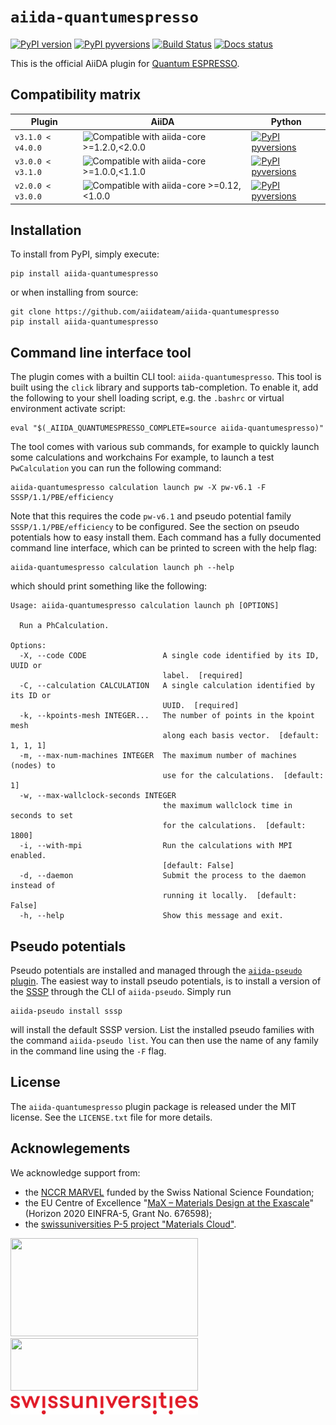 # `aiida-quantumespresso`
[![PyPI version](https://badge.fury.io/py/aiida-quantumespresso.svg)](https://badge.fury.io/py/aiida-quantumespresso)
[![PyPI pyversions](https://img.shields.io/pypi/pyversions/aiida-quantumespresso.svg)](https://pypi.python.org/pypi/aiida-quantumespresso)
[![Build Status](https://github.com/aiidateam/aiida-quantumespresso/workflows/aiida-quantumespresso/badge.svg?branch=develop&event=push)](https://github.com/aiidateam/aiida-quantumespresso/actions)
[![Docs status](https://readthedocs.org/projects/aiida-quantumespresso/badge)](http://aiida-quantumespresso.readthedocs.io/)

This is the official AiiDA plugin for [Quantum ESPRESSO](https://www.quantum-espresso.org/).

## Compatibility matrix

| Plugin | AiiDA | Python |
|-|-|-|
| `v3.1.0 < v4.0.0` | <img class="svg-badge" title="Compatible with aiida-core >=1.2.0,<2.0.0" src="https://img.shields.io/badge/AiiDA->=1.2.0,<2.0.0-007ec6.svg?logo=data%3Aimage%2Fpng%3Bbase64%2CiVBORw0KGgoAAAANSUhEUgAAACMAAAAhCAYAAABTERJSAAAABHNCSVQICAgIfAhkiAAAAAlwSFlzAAAFhgAABYYBG6Yz4AAAABl0RVh0U29mdHdhcmUAd3d3Lmlua3NjYXBlLm9yZ5vuPBoAAAUbSURBVFiFzZhrbFRVEMd%2Fc%2B5uu6UUbIFC%2FUAUVEQCLbQJBIiBDyiImJiIhmohYNCkqJAQxASLF8tDgYRHBLXRhIcKNtFEhVDgAxBJqgmVh4JEKg3EIn2QYqBlt917xg%2BFss%2ByaDHOtzsz5z%2B%2FuZl7ztmF%2F5HJvxVQN6cPYX8%2FPLnOmsvNAvqfwuib%2FbNIk9cQeQnLcKRL5xLIV%2Fic9eJeunjPYbRs4FjQSpTB3aS1IpRKeeOOewajy%2FKKEO8Q0DuVdKy8IqsbPulxGHUfCBBu%2BwUYGuFuBTK7wQnht6PEbf4tlRomVRjCbXNjQEB0AyrFQOL5ENIJm7dTLZE6DPJCnEtFZVXDLny%2B4Sjv0PmmYu1ZdUek9RiMgoDmJ8V0L7XJqsZ3UW8YsBOwEeHeeFce7jEYXBy0m9m4BbXqSj2%2Bxnkg26MCVrN6DEZcwggtd8pTFx%2Fh3B9B50YLaFOPwXQKUt0tBLegtSomfBlfY13PwijbEnhztGzgJsK5h9W9qeWwBqjvyhB2iBs1Qz0AU974DciRGO8CVN8AJhAeMAdA3KbrKEtvxhsI%2B9emWiJlGBEU680Cfk%2BSsVqXZvcFYGXjF8ABVJ%2BTNfVXehyms1zzn1gmIOxLEB6E31%2FWBe5rnCarmo7elf7dJEeaLh80GasliI5F6Q9cAz1GY1OJVNDxTzQTw7iY%2FHEZRQY7xqJ9RU2LFe%2FYqakdP911ha0XhjjiTVAkDwgatWfCGeYocx8M3glG8g8EXhSrLrHnEFJ5Ymow%2FkhIYv6ttYUW1iFmEqqxdVoUs9FmsDYSqmtmJh3Cl1%2BVtl2s7owDUdocR5bceiyoSivGTT5vzpbzL1uoBpmcAAQgW7ArnKD9ng9rc%2BNgrobSNwpSkkhcRN%2BvmXLjIsDovYHHEfmsYFygPAnIDEQrQPzJYCOaLHLUfIt7Oq0LJn9fxkSgNCb1qEIQ5UKgT%2Fs6gJmVOOroJhQBXVqw118QtWLdyUxEP45sUpSzqP7RDdFYMyB9UReMiF1MzPwoUqHt8hjGFFeP5wZAbZ%2F0%2BcAtAAcji6LeSq%2FMYiAvSsdw3GtrfVSVFUBbIhwRWYR7yOcr%2FBi%2FB1MSJZ16JlgH1AGM3EO2QnmMyrSbTSiACgFBv4yCUapZkt9qwWVL7aeOyHvArJjm8%2Fz9BhdI4XcZgz2%2FvRALosjsk1ODOyMcJn9%2FYI6IrkS5vxMGdUwou2YKfyVqJpn5t9aNs3gbQMbdbkxnGdsr4bTHm2AxWo9yNZK4PXR3uzhAh%2BM0AZejnCrGdy0UvJxl0oMKgWSLR%2B1LH2aE9ViejiFs%2BXn6bTjng3MlIhJ1I1TkuLdg6OcAbD7Xx%2Bc3y9TrWAiSHqVkbZ2v9ilCo6s4AjwZCzFyD9mOL305nV9aonvsQeT2L0gVk4OwOJqXXVRW7naaxswDKVdlYLyMXAnntteYmws2xcVVZzq%2BtHPAooQggmJkc6TLSusOiL4RKgwzzYU1iFQgiUBA1H7E8yPau%2BZl9P7AblVNebtHqTgxLfRqrNvZWjsHZFuqMqKcDWdlFjF7UGvX8Jn24DyEAykJwNcdg0OvJ4p5pQ9tV6SMlP4A0PNh8aYze1ArROyUNTNouy8tNF3Rt0CSXb6bRFl4%2FIfQzNMjaE9WwpYOWQnOdEF%2BTdJNO0iFh7%2BI0kfORzQZb6P2kymS9oTxzBiM9rUqLWr1WE5G6ODhycQd%2FUnNVeMbcH68hYkGycNoUNWc8fxaxfwhDbHpfwM5oeTY7rUX8QAAAABJRU5ErkJggg%3D%3D"> |  [![PyPI pyversions](https://img.shields.io/pypi/pyversions/aiida-quantumespresso.svg)](https://pypi.org/project/aiida-quantumespresso.svg) |
| `v3.0.0 < v3.1.0` | <img class="svg-badge" title="Compatible with aiida-core >=1.0.0,<1.1.0" src="https://img.shields.io/badge/AiiDA->=1.0.0,<1.1.0-007ec6.svg?logo=data%3Aimage%2Fpng%3Bbase64%2CiVBORw0KGgoAAAANSUhEUgAAACMAAAAhCAYAAABTERJSAAAABHNCSVQICAgIfAhkiAAAAAlwSFlzAAAFhgAABYYBG6Yz4AAAABl0RVh0U29mdHdhcmUAd3d3Lmlua3NjYXBlLm9yZ5vuPBoAAAUbSURBVFiFzZhrbFRVEMd%2Fc%2B5uu6UUbIFC%2FUAUVEQCLbQJBIiBDyiImJiIhmohYNCkqJAQxASLF8tDgYRHBLXRhIcKNtFEhVDgAxBJqgmVh4JEKg3EIn2QYqBlt917xg%2BFss%2ByaDHOtzsz5z%2B%2FuZl7ztmF%2F5HJvxVQN6cPYX8%2FPLnOmsvNAvqfwuib%2FbNIk9cQeQnLcKRL5xLIV%2Fic9eJeunjPYbRs4FjQSpTB3aS1IpRKeeOOewajy%2FKKEO8Q0DuVdKy8IqsbPulxGHUfCBBu%2BwUYGuFuBTK7wQnht6PEbf4tlRomVRjCbXNjQEB0AyrFQOL5ENIJm7dTLZE6DPJCnEtFZVXDLny%2B4Sjv0PmmYu1ZdUek9RiMgoDmJ8V0L7XJqsZ3UW8YsBOwEeHeeFce7jEYXBy0m9m4BbXqSj2%2Bxnkg26MCVrN6DEZcwggtd8pTFx%2Fh3B9B50YLaFOPwXQKUt0tBLegtSomfBlfY13PwijbEnhztGzgJsK5h9W9qeWwBqjvyhB2iBs1Qz0AU974DciRGO8CVN8AJhAeMAdA3KbrKEtvxhsI%2B9emWiJlGBEU680Cfk%2BSsVqXZvcFYGXjF8ABVJ%2BTNfVXehyms1zzn1gmIOxLEB6E31%2FWBe5rnCarmo7elf7dJEeaLh80GasliI5F6Q9cAz1GY1OJVNDxTzQTw7iY%2FHEZRQY7xqJ9RU2LFe%2FYqakdP911ha0XhjjiTVAkDwgatWfCGeYocx8M3glG8g8EXhSrLrHnEFJ5Ymow%2FkhIYv6ttYUW1iFmEqqxdVoUs9FmsDYSqmtmJh3Cl1%2BVtl2s7owDUdocR5bceiyoSivGTT5vzpbzL1uoBpmcAAQgW7ArnKD9ng9rc%2BNgrobSNwpSkkhcRN%2BvmXLjIsDovYHHEfmsYFygPAnIDEQrQPzJYCOaLHLUfIt7Oq0LJn9fxkSgNCb1qEIQ5UKgT%2Fs6gJmVOOroJhQBXVqw118QtWLdyUxEP45sUpSzqP7RDdFYMyB9UReMiF1MzPwoUqHt8hjGFFeP5wZAbZ%2F0%2BcAtAAcji6LeSq%2FMYiAvSsdw3GtrfVSVFUBbIhwRWYR7yOcr%2FBi%2FB1MSJZ16JlgH1AGM3EO2QnmMyrSbTSiACgFBv4yCUapZkt9qwWVL7aeOyHvArJjm8%2Fz9BhdI4XcZgz2%2FvRALosjsk1ODOyMcJn9%2FYI6IrkS5vxMGdUwou2YKfyVqJpn5t9aNs3gbQMbdbkxnGdsr4bTHm2AxWo9yNZK4PXR3uzhAh%2BM0AZejnCrGdy0UvJxl0oMKgWSLR%2B1LH2aE9ViejiFs%2BXn6bTjng3MlIhJ1I1TkuLdg6OcAbD7Xx%2Bc3y9TrWAiSHqVkbZ2v9ilCo6s4AjwZCzFyD9mOL305nV9aonvsQeT2L0gVk4OwOJqXXVRW7naaxswDKVdlYLyMXAnntteYmws2xcVVZzq%2BtHPAooQggmJkc6TLSusOiL4RKgwzzYU1iFQgiUBA1H7E8yPau%2BZl9P7AblVNebtHqTgxLfRqrNvZWjsHZFuqMqKcDWdlFjF7UGvX8Jn24DyEAykJwNcdg0OvJ4p5pQ9tV6SMlP4A0PNh8aYze1ArROyUNTNouy8tNF3Rt0CSXb6bRFl4%2FIfQzNMjaE9WwpYOWQnOdEF%2BTdJNO0iFh7%2BI0kfORzQZb6P2kymS9oTxzBiM9rUqLWr1WE5G6ODhycQd%2FUnNVeMbcH68hYkGycNoUNWc8fxaxfwhDbHpfwM5oeTY7rUX8QAAAABJRU5ErkJggg%3D%3D"> |  [![PyPI pyversions](https://img.shields.io/pypi/pyversions/aiida-quantumespresso/3.0.0.svg)](https://pypi.org/project/aiida-quantumespresso/3.0.0/) |
| `v2.0.0 < v3.0.0` | <img class="svg-badge" title="Compatible with aiida-core >=0.12,<1.0.0" src="https://img.shields.io/badge/AiiDA->=0.12,<1.0.0-007ec6.svg?logo=data%3Aimage%2Fpng%3Bbase64%2CiVBORw0KGgoAAAANSUhEUgAAACMAAAAhCAYAAABTERJSAAAABHNCSVQICAgIfAhkiAAAAAlwSFlzAAAFhgAABYYBG6Yz4AAAABl0RVh0U29mdHdhcmUAd3d3Lmlua3NjYXBlLm9yZ5vuPBoAAAUbSURBVFiFzZhrbFRVEMd%2Fc%2B5uu6UUbIFC%2FUAUVEQCLbQJBIiBDyiImJiIhmohYNCkqJAQxASLF8tDgYRHBLXRhIcKNtFEhVDgAxBJqgmVh4JEKg3EIn2QYqBlt917xg%2BFss%2ByaDHOtzsz5z%2B%2FuZl7ztmF%2F5HJvxVQN6cPYX8%2FPLnOmsvNAvqfwuib%2FbNIk9cQeQnLcKRL5xLIV%2Fic9eJeunjPYbRs4FjQSpTB3aS1IpRKeeOOewajy%2FKKEO8Q0DuVdKy8IqsbPulxGHUfCBBu%2BwUYGuFuBTK7wQnht6PEbf4tlRomVRjCbXNjQEB0AyrFQOL5ENIJm7dTLZE6DPJCnEtFZVXDLny%2B4Sjv0PmmYu1ZdUek9RiMgoDmJ8V0L7XJqsZ3UW8YsBOwEeHeeFce7jEYXBy0m9m4BbXqSj2%2Bxnkg26MCVrN6DEZcwggtd8pTFx%2Fh3B9B50YLaFOPwXQKUt0tBLegtSomfBlfY13PwijbEnhztGzgJsK5h9W9qeWwBqjvyhB2iBs1Qz0AU974DciRGO8CVN8AJhAeMAdA3KbrKEtvxhsI%2B9emWiJlGBEU680Cfk%2BSsVqXZvcFYGXjF8ABVJ%2BTNfVXehyms1zzn1gmIOxLEB6E31%2FWBe5rnCarmo7elf7dJEeaLh80GasliI5F6Q9cAz1GY1OJVNDxTzQTw7iY%2FHEZRQY7xqJ9RU2LFe%2FYqakdP911ha0XhjjiTVAkDwgatWfCGeYocx8M3glG8g8EXhSrLrHnEFJ5Ymow%2FkhIYv6ttYUW1iFmEqqxdVoUs9FmsDYSqmtmJh3Cl1%2BVtl2s7owDUdocR5bceiyoSivGTT5vzpbzL1uoBpmcAAQgW7ArnKD9ng9rc%2BNgrobSNwpSkkhcRN%2BvmXLjIsDovYHHEfmsYFygPAnIDEQrQPzJYCOaLHLUfIt7Oq0LJn9fxkSgNCb1qEIQ5UKgT%2Fs6gJmVOOroJhQBXVqw118QtWLdyUxEP45sUpSzqP7RDdFYMyB9UReMiF1MzPwoUqHt8hjGFFeP5wZAbZ%2F0%2BcAtAAcji6LeSq%2FMYiAvSsdw3GtrfVSVFUBbIhwRWYR7yOcr%2FBi%2FB1MSJZ16JlgH1AGM3EO2QnmMyrSbTSiACgFBv4yCUapZkt9qwWVL7aeOyHvArJjm8%2Fz9BhdI4XcZgz2%2FvRALosjsk1ODOyMcJn9%2FYI6IrkS5vxMGdUwou2YKfyVqJpn5t9aNs3gbQMbdbkxnGdsr4bTHm2AxWo9yNZK4PXR3uzhAh%2BM0AZejnCrGdy0UvJxl0oMKgWSLR%2B1LH2aE9ViejiFs%2BXn6bTjng3MlIhJ1I1TkuLdg6OcAbD7Xx%2Bc3y9TrWAiSHqVkbZ2v9ilCo6s4AjwZCzFyD9mOL305nV9aonvsQeT2L0gVk4OwOJqXXVRW7naaxswDKVdlYLyMXAnntteYmws2xcVVZzq%2BtHPAooQggmJkc6TLSusOiL4RKgwzzYU1iFQgiUBA1H7E8yPau%2BZl9P7AblVNebtHqTgxLfRqrNvZWjsHZFuqMqKcDWdlFjF7UGvX8Jn24DyEAykJwNcdg0OvJ4p5pQ9tV6SMlP4A0PNh8aYze1ArROyUNTNouy8tNF3Rt0CSXb6bRFl4%2FIfQzNMjaE9WwpYOWQnOdEF%2BTdJNO0iFh7%2BI0kfORzQZb6P2kymS9oTxzBiM9rUqLWr1WE5G6ODhycQd%2FUnNVeMbcH68hYkGycNoUNWc8fxaxfwhDbHpfwM5oeTY7rUX8QAAAABJRU5ErkJggg%3D%3D"> |  [![PyPI pyversions](https://img.shields.io/pypi/pyversions/aiida-quantumespresso/2.1.svg)](https://pypi.python.org/pypi/aiida-quantumespresso/2.1.0/) |

## Installation
To install from PyPI, simply execute:

    pip install aiida-quantumespresso

or when installing from source:

    git clone https://github.com/aiidateam/aiida-quantumespresso
    pip install aiida-quantumespresso

## Command line interface tool
The plugin comes with a builtin CLI tool: `aiida-quantumespresso`.
This tool is built using the `click` library and supports tab-completion.
To enable it, add the following to your shell loading script, e.g. the `.bashrc` or virtual environment activate script:

    eval "$(_AIIDA_QUANTUMESPRESSO_COMPLETE=source aiida-quantumespresso)"

The tool comes with various sub commands, for example to quickly launch some calculations and workchains
For example, to launch a test `PwCalculation` you can run the following command:

    aiida-quantumespresso calculation launch pw -X pw-v6.1 -F SSSP/1.1/PBE/efficiency

Note that this requires the code `pw-v6.1` and pseudo potential family `SSSP/1.1/PBE/efficiency` to be configured.
See the section on pseudo potentials how to easy install them.
Each command has a fully documented command line interface, which can be printed to screen with the help flag:

    aiida-quantumespresso calculation launch ph --help

which should print something like the following:

    Usage: aiida-quantumespresso calculation launch ph [OPTIONS]

      Run a PhCalculation.

    Options:
      -X, --code CODE                 A single code identified by its ID, UUID or
                                      label.  [required]
      -C, --calculation CALCULATION   A single calculation identified by its ID or
                                      UUID.  [required]
      -k, --kpoints-mesh INTEGER...   The number of points in the kpoint mesh
                                      along each basis vector.  [default: 1, 1, 1]
      -m, --max-num-machines INTEGER  The maximum number of machines (nodes) to
                                      use for the calculations.  [default: 1]
      -w, --max-wallclock-seconds INTEGER
                                      the maximum wallclock time in seconds to set
                                      for the calculations.  [default: 1800]
      -i, --with-mpi                  Run the calculations with MPI enabled.
                                      [default: False]
      -d, --daemon                    Submit the process to the daemon instead of
                                      running it locally.  [default: False]
      -h, --help                      Show this message and exit.

## Pseudo potentials
Pseudo potentials are installed and managed through the [`aiida-pseudo` plugin](https://pypi.org/project/aiida-pseudo/).
The easiest way to install pseudo potentials, is to install a version of the [SSSP]() through the CLI of `aiida-pseudo`.
Simply run

    aiida-pseudo install sssp

will install the default SSSP version.
List the installed pseudo families with the command `aiida-pseudo list`.
You can then use the name of any family in the command line using the `-F` flag.


## License
The `aiida-quantumespresso` plugin package is released under the MIT license.
See the `LICENSE.txt` file for more details.

## Acknowlegements
We acknowledge support from:
* the [NCCR MARVEL](http://nccr-marvel.ch/) funded by the Swiss National Science Foundation;
* the EU Centre of Excellence "[MaX – Materials Design at the Exascale](http://www.max-centre.eu/)" (Horizon 2020 EINFRA-5, Grant No. 676598);
* the [swissuniversities P-5 project "Materials Cloud"](https://www.materialscloud.org/swissuniversities).

<img src="https://raw.githubusercontent.com/aiidateam/aiida-quantumespresso/develop/docs/source/images/MARVEL.png" width="300px" height="157px"/>

<img src="https://raw.githubusercontent.com/aiidateam/aiida-quantumespresso/develop/docs/source/images/MaX.png" width="300px" height="84px"/>

<img src="https://raw.githubusercontent.com/aiidateam/aiida-quantumespresso/develop/docs/source/images/swissuniversities.png" width="300px" height="35px"/>
